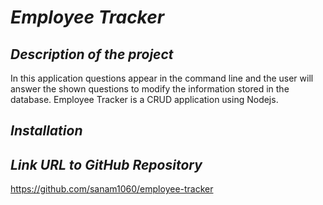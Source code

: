 # **_Employee Tracker_**

## **_Description of the project_**
In this application questions appear in the command line and the user will answer the shown questions to modify the information stored in the database. Employee Tracker is a CRUD application using Nodejs.

## **_Installation_**


## **_Link URL to GitHub Repository_**
https://github.com/sanam1060/employee-tracker

